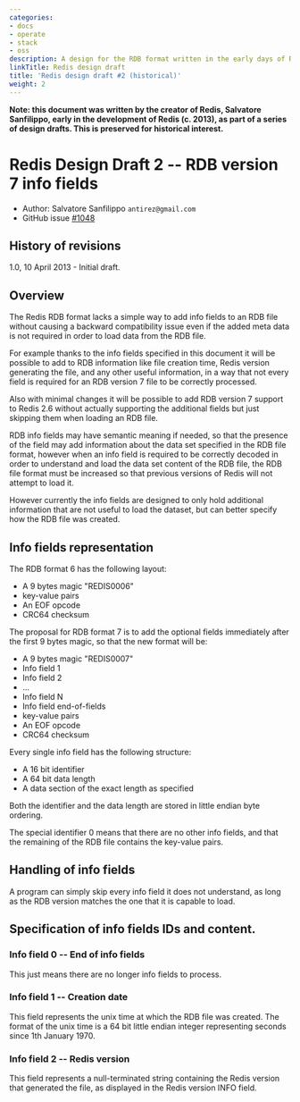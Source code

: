 ```yaml
---
categories:
- docs
- operate
- stack
- oss
description: A design for the RDB format written in the early days of Redis
linkTitle: Redis design draft
title: 'Redis design draft #2 (historical)'
weight: 2
---
```


**Note: this document was written by the creator of Redis, Salvatore Sanfilippo, early in the development of Redis (c. 2013), as part of a series of design drafts. This is preserved for historical interest.**

# Redis Design Draft 2 -- RDB version 7 info fields

* Author: Salvatore Sanfilippo `antirez@gmail.com`
* GitHub issue [#1048](https://github.com/redis/redis/issues/1048)

## History of revisions

1.0, 10 April 2013 - Initial draft.

## Overview

The Redis RDB format lacks a simple way to add info fields to an RDB file
without causing a backward compatibility issue even if the added meta data
is not required in order to load data from the RDB file.

For example thanks to the info fields specified in this document it will
be possible to add to RDB information like file creation time, Redis version
generating the file, and any other useful information, in a way that not
every field is required for an RDB version 7 file to be correctly processed.

Also with minimal changes it will be possible to add RDB version 7 support to
Redis 2.6 without actually supporting the additional fields but just skipping
them when loading an RDB file.

RDB info fields may have semantic meaning if needed, so that the presence
of the field may add information about the data set specified in the RDB
file format, however when an info field is required to be correctly decoded
in order to understand and load the data set content of the RDB file, the
RDB file format must be increased so that previous versions of Redis will not
attempt to load it.

However currently the info fields are designed to only hold additional
information that are not useful to load the dataset, but can better specify
how the RDB file was created.

## Info fields representation

The RDB format 6 has the following layout:

* A 9 bytes magic "REDIS0006"
* key-value pairs
* An EOF opcode
* CRC64 checksum

The proposal for RDB format 7 is to add the optional fields immediately
after the first 9 bytes magic, so that the new format will be:

* A 9 bytes magic "REDIS0007"
* Info field 1
* Info field 2
* ...
* Info field N
* Info field end-of-fields
* key-value pairs
* An EOF opcode
* CRC64 checksum

Every single info field has the following structure:

* A 16 bit identifier
* A 64 bit data length
* A data section of the exact length as specified

Both the identifier and the data length are stored in little endian byte
ordering.

The special identifier 0 means that there are no other info fields, and that
the remaining of the RDB file contains the key-value pairs.

## Handling of info fields

A program can simply skip every info field it does not understand, as long
as the RDB version matches the one that it is capable to load.

## Specification of info fields IDs and content.

### Info field 0 -- End of info fields

This just means there are no longer info fields to process.

### Info field 1 -- Creation date

This field represents the unix time at which the RDB file was created.
The format of the unix time is a 64 bit little endian integer representing
seconds since 1th January 1970.

### Info field 2 -- Redis version

This field represents a null-terminated string containing the Redis version
that generated the file, as displayed in the Redis version INFO field.
